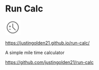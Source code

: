 # Run Calc

<img src="img/icon.svg" width="48px">

https://justingolden21.github.io/run-calc/

A simple mile time calculator

https://github.com/justingolden21/run-calc